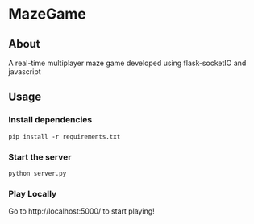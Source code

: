 # MazeGame

## About
A real-time multiplayer maze game developed using flask-socketIO and javascript

## Usage

### Install dependencies

```
pip install -r requirements.txt
```

### Start the server

```
python server.py
```
### Play Locally

Go to http://localhost:5000/ to start playing!
